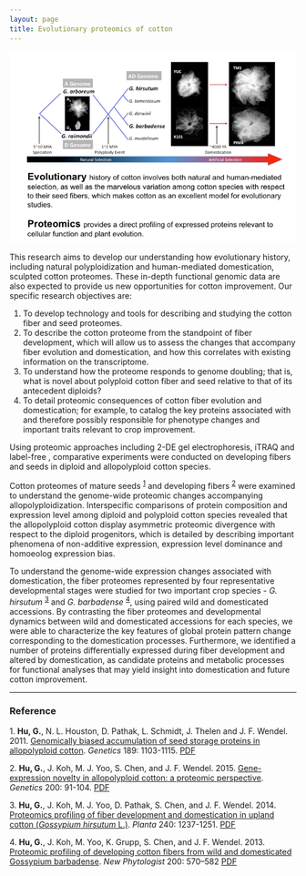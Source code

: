```yaml
---
layout: page
title: Evolutionary proteomics of cotton
---
```


![](/research/proteo.intro.png)

This research aims to develop our understanding how evolutionary history, including natural polyploidization and human-mediated domestication, sculpted cotton proteomes. These in-depth functional genomic data are also expected to provide us new opportunities for cotton improvement. Our specific research objectives are: 

1. To develop technology and tools for describing and studying the cotton fiber and seed proteomes. 
2. To describe the cotton proteome from the standpoint of fiber development, which will allow us to assess the changes that accompany fiber evolution and domestication, and how this correlates with existing information on the transcriptome. 
3. To understand how the proteome responds to genome doubling; that is, what is novel about polyploid cotton fiber and seed relative to that of its antecedent diploids? 
4. To detail proteomic consequences of cotton fiber evolution and domestication; for example, to catalog the key proteins associated with and therefore possibly responsible for phenotype changes and important traits relevant to crop improvement.

Using proteomic approaches including 2-DE gel electrophoresis, iTRAQ and label-free , comparative experiments were conducted on developing fibers and seeds in diploid and allopolyploid cotton species.

Cotton proteomes of mature seeds <sup>[1](#myfootnote1)</sup> and developing fibers <sup>[2](#myfootnote2)</sup> were examined to understand the genome-wide proteomic changes accompanying allopolyploidization. Interspecific comparisons of protein composition and expression level among diploid and polyploid cotton species revealed that the allopolyploid cotton display asymmetric proteomic divergence with respect to the diploid progenitors, which is detailed by describing important phenomena of non-additive expression, expression level dominance and homoeolog expression bias.

To understand the genome-wide expression changes associated with domestication, the fiber proteomes represented by four representative developmental stages were studied for two important crop species - *G. hirsutum* <sup>[3](#myfootnote3)</sup> and *G. barbadense* <sup>[4](#myfootnote4)</sup>, using paired wild and domesticated accessions. By contrasting the fiber proteomes and developmental dynamics between wild and domesticated accessions for each species, we were able to characterize the key features of global protein pattern change corresponding to the domestication processes. Furthermore, we identified a number of proteins differentially expressed during fiber development and altered by domestication, as candidate proteins and metabolic processes for functional analyses that may yield insight into domestication and future cotton improvement.

---
### Reference

<a name="myfootnote1">1</a>. **Hu, G.**, N. L. Houston, D. Pathak, L. Schmidt, J. Thelen and J. F. Wendel. 2011. [Genomically biased accumulation of seed storage proteins in allopolyploid cotton](http://www.genetics.org/content/189/3/1103). _Genetics_ 189: 1103-1115. [PDF](files/Genetics2011.pdf)
 
<a name="myfootnote2">2</a>. **Hu, G.**, J. Koh, M. J. Yoo, S. Chen, and J. F. Wendel. 2015. [Gene-expression novelty in allopolyploid cotton: a proteomic perspective](http://www.genetics.org/content/200/1/91.long). _Genetics_ 200: 91-104. [PDF](files/Genetics2015.pdf)    

<a name="myfootnote3">3</a>. **Hu, G.**, J. Koh, M. J. Yoo, D. Pathak, S. Chen, and J. F. Wendel. 2014. [Proteomics profiling of fiber development and domestication in upland cotton (_Gossypium hirsutum_ L.)](https://link.springer.com/article/10.1007/s00425-014-2146-7). _Planta_ 240: 1237-1251. [PDF](files/Planta2014.pdf)    

<a name="myfootnote4">4</a>. **Hu, G.**, J. Koh, M. Yoo, K. Grupp, S. Chen, and J. F. Wendel. 2013. [Proteomic profiling of developing cotton fibers from wild and domesticated Gossypium barbadense](http://onlinelibrary.wiley.com/doi/10.1111/nph.12381/abstract). _New Phytologist_ 200: 570–582 [PDF](files/Phytologist2013.pdf)


